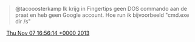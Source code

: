 > @tacooosterkamp Ik krijg in Fingertips geen DOS commando aan de praat en heb geen Google account\. Hoe run ik bijvoorbeeld "cmd\.exe dir /s"

<img src="../../media/tweet.ico" width="12" /> [Thu Nov 07 16:56:14 +0000 2013](https://twitter.com/DromerDenker/status/398494111340044288)